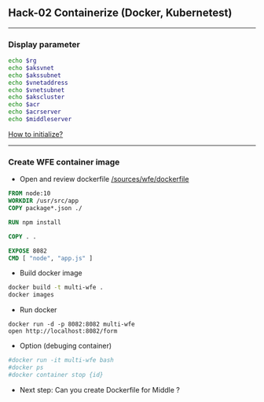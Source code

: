 ## Hack-02 Containerize (Docker, Kubernetest)
---
### Display parameter

```bash
echo $rg
echo $aksvnet
echo $akssubnet
echo $vnetaddress
echo $vnetsubnet
echo $akscluster
echo $acr
echo $acrserver
echo $middleserver
```
[How to initialize?](https://github.com/SmithMMTK/DevOpsHack/blob/master/Hack-01.md#prepare-environment-parameter)

--- 

### Create WFE container image

- Open and review dockerfile [/sources/wfe/dockerfile](/sources/wfe/app/dockerfile)
```dockerfile
FROM node:10
WORKDIR /usr/src/app
COPY package*.json ./

RUN npm install

COPY . .

EXPOSE 8082
CMD [ "node", "app.js" ]
```

- Build docker image

```bash
docker build -t multi-wfe .
docker images
```

- Run docker
```
docker run -d -p 8082:8082 multi-wfe 
open http://localhost:8082/form
```

- Option (debuging container)
```bash
#docker run -it multi-wfe bash
#docker ps
#docker container stop {id}
```

- Next step: Can you create Dockerfile for Middle ?
